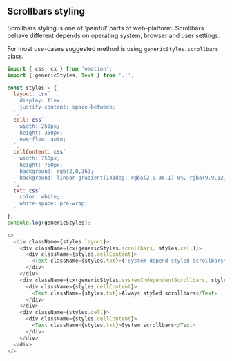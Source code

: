 <!-- UI-Kit has a small collection of useful CSS-classes
which will help you improve inerface appearance. -->

## Scrollbars styling

Scrollbars styling is one of 'painful' parts of web-platform.
Scrollbars behave different depends on
operating system, browser and user settings.

For most use-cases suggested method is using `genericStyles.scrollbars` class.
<!-- UI Kit components already use it. -->

```js
import { css, cx } from 'emotion';
import { genericStyles, Text } from '..';

const styles = {
  layout: css`
    display: flex;
    justify-content: space-between;
  `,
  cell: css`
    width: 250px;
    height: 350px;
    overflow: auto;
  `,
  cellContent: css`
    width: 750px;
    height: 750px;
    background: rgb(2,0,36);
    background: linear-gradient(141deg, rgba(2,0,36,1) 0%, rgba(9,9,121,1) 35%, rgba(0,212,255,1) 100%);
  `,
  txt: css`
    color: white;
    white-space: pre-wrap;
  `
};
console.log(genericStyles);

<>
  <div className={styles.layout}>
    <div className={cx(genericStyles.scrollbars, styles.cell)}>
      <div className={styles.cellContent}>
        <Text className={styles.txt}>{'System-depend styled scrollbars\n(recommended to use)'}</Text>
      </div>
    </div>
    <div className={cx(genericStyles.systemIndependentScrollbars, styles.cell)}>
      <div className={styles.cellContent}>
        <Text className={styles.txt}>Always styled scrollbars</Text>
      </div>
    </div>
    <div className={styles.cell}>
      <div className={styles.cellContent}>
        <Text className={styles.txt}>System scrollbars</Text>
      </div>
    </div>
  </div>
</>
```
